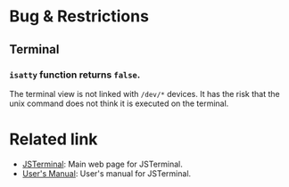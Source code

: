 # Bug & Restrictions
## Terminal
### `isatty` function returns `false`.
The terminal view is not linked with `/dev/*` devices.
It has the risk that the unix command does not think it is executed on the terminal.


# Related link
* [JSTerminal](https://github.com/steelwheels/JSTerminal): Main web page for JSTerminal.
* [User's Manual](https://github.com/steelwheels/JSTerminal/blob/master/Documents/UsersManual.md): User's manual for JSTerminal.
 
